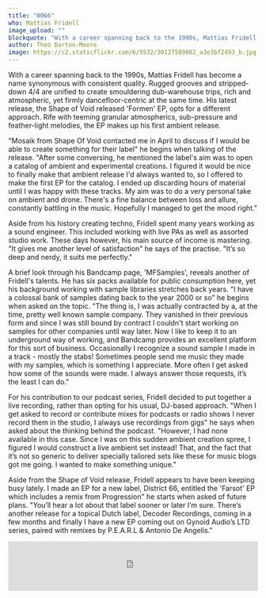 ```yaml
---
title: "0066"
who: Mattias Fridell
image_upload: ""
blockquote: "With a career spanning back to the 1990s, Mattias Fridell has become a name synonymous with consistent quality. Rugged grooves and stripped-down 4/4 are unified to create smouldering dub-warehouse trips, rich and atmospheric, yet firmly dancefloor-centric at the same time. His latest release however, the Shape of Void released 'Formen' EP, opts for a different approach. Rife with teeming granular atmospherics, sub-pressure and feather-light melodies, the release makes up his first ambient release."
author: Theo Darton-Moore
image: https://c2.staticflickr.com/6/5532/30127589882_a3e3bf2493_b.jpg
---
```

With a career spanning back to the 1990s, Mattias Fridell has become a name synonymous with consistent quality. Rugged grooves and stripped-down 4/4 are unified to create smouldering dub-warehouse trips, rich and atmospheric, yet firmly dancefloor-centric at the same time. His latest release, the Shape of Void released 'Formen' EP, opts for a different approach. Rife with teeming granular atmospherics, sub-pressure and feather-light melodies, the EP makes up his first ambient release. 

"Mosaik from Shape Of Void contacted me in April to discuss if I would be able to create something for their label" he begins when talking of the release. "After some conversing, he mentioned the label's aim was to open a catalog of ambient and experimental creations. I figured it would be nice to finally make that ambient release I'd always wanted to, so I offered to make the first EP for the catalog. I ended up discarding hours of material until I was happy with these tracks. My aim was to do a very personal take on ambient and drone. There's a fine balance between loss and allure, constantly battling in the music. Hopefully I managed to get the mood right."

Aside from his history creating techno, Fridell spent many years working as a sound engineer. This included working with live PAs as well as assorted studio work. These days however, his main source of income is mastering. "It gives me another level of satisfaction" he says of the practise. "It’s so deep and nerdy, it suits me perfectly."

A brief look through his Bandcamp page, 'MFSamples', reveals another of Fridell's talents. He has six packs available for public consumption here, yet his background working with sample libraries stretches back years. "I have a colossal bank of samples dating back to the year 2000 or so" he begins when asked on the topic. "The thing is, I was actually contracted by a, at the time, pretty well known sample company. They vanished in their previous form and since I was still bound by contract I couldn't start working on samples for other companies until way later. Now I like to keep it to an underground way of working, and Bandcamp provides an excellent platform for this sort of business. Occasionally I recognize a sound sample I made in a track - mostly the stabs! Sometimes people send me music they made with my samples, which is something I appreciate. More often I get asked how some of the sounds were made. I always answer those requests, it’s the least I can do."

For his contribution to our podcast series, Fridell decided to put together a live recording, rather than opting for his usual, DJ-based approach. "When I get asked to record or contribute mixes for podcasts or radio shows I never record them in the studio, I always use recordings from gigs" he says when asked about the thinking behind the podcast. "However, I had none available in this case.  Since I was on this sudden ambient creation spree, I figured I would construct a live ambient set instead! That, and the fact that it’s not so generic to deliver specially tailored sets like these for music blogs got me going. I wanted to make something unique."

Aside from the Shape of Void release, Fridell appears to have been keeping busy lately. I made an EP for a new label, District 66, entitled the 'Farsot' EP which includes a remix from Progression" he starts when asked of future plans. "You’ll hear a lot about that label sooner or later I’m sure. There’s another release for a topical Dutch label, Decoder Recordings, coming in a few months and finally I have a new EP coming out on Gynoid Audio’s LTD series, paired with remixes by P.E.A.R.L & Antonio De Angelis."

<iframe width="100%" height="100" src="https://www.mixcloud.com/widget/iframe/?feed=https%3A%2F%2Fwww.mixcloud.com%2Fstraylandings%2F0066-mattias-fridell%2F&hide_artwork=1&light=1" frameborder="0"></iframe>